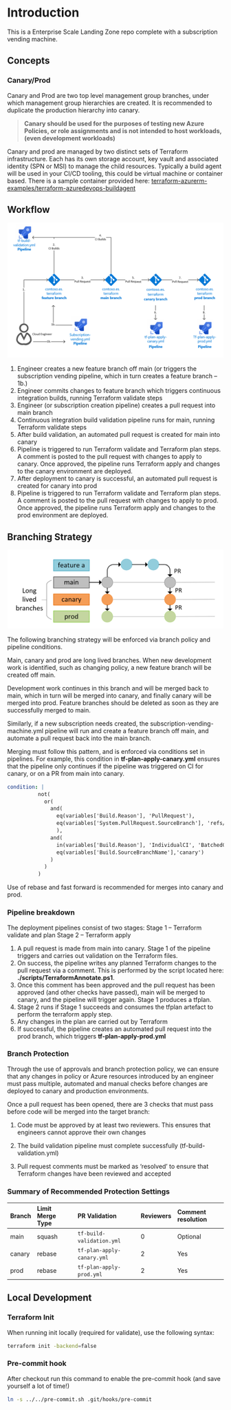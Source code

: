 # Introduction

This is a Enterprise Scale Landing Zone repo complete with a subscription vending machine.

## Concepts

### Canary/Prod

Canary and Prod are two top level management group branches, under which management group hierarchies are created.
It is recommended to duplicate the production hierarchy into canary.

> **Canary should be used for the purposes of testing new Azure Policies, or role assignments and is not intended to host workloads, (even development workloads)**

Canary and prod are managed by two distinct sets of Terraform infrastructure.
Each has its own storage account, key vault and associated identity (SPN or MSI) to manage the child resources.
Typically a build agent will be used in your CI/CD tooling, this could be virtual machine or container based.
There is a sample container provided here: [terraform-azurerm-examples/terraform-azuredevops-buildagent](https://github.com/terraform-azurerm-examples/terraform-azuredevops-buildagent)

## Workflow

<img src="_imgs/hld.PNG" alt="high level design"/>

1. Engineer creates a new feature branch off main (or triggers the subscription vending pipeline, which in turn creates a feature branch – 1b.)
2. Engineer commits changes to feature branch which triggers continuous integration builds, running Terraform validate steps
3. Engineer (or subscription creation pipeline) creates a pull request into main branch
4. Continuous integration build validation pipeline runs for main, running Terraform validate steps
5. After build validation, an automated pull request is created for main into canary
6. Pipeline is triggered to run Terraform validate and Terraform plan steps. A comment is posted to the pull request with changes to apply to canary. Once approved, the pipeline runs Terraform apply and changes to the canary environment are deployed. 
7. After deployment to canary is successful, an automated pull request is created for canary into prod
8. Pipeline is triggered to run Terraform validate and Terraform plan steps. A comment is posted to the pull request with changes to apply to prod. Once approved, the pipeline runs Terraform apply and changes to the prod environment are deployed.

## Branching Strategy

<img src="_imgs/branching.PNG" alt="branch strategy"/>

The following branching strategy will be enforced via branch policy and pipeline conditions. 

Main, canary and prod are long lived branches. When new development work is identified, such as changing policy, a new feature branch will be created off main.

Development work continues in this branch and will be merged back to main, which in turn will be merged into canary, and finally canary will be merged into prod. Feature branches should be deleted as soon as they are successfully merged to main.

Similarly, if a new subscription needs created, the subscription-vending-machine.yml pipeline will run and create a feature branch off main, and automate a pull request back into the main branch.

Merging must follow this pattern, and is enforced via conditions set in pipelines. For example, this condition in **tf-plan-apply-canary.yml** ensures that the pipeline only continues if the pipeline was triggered on CI for canary, or on a PR from main into canary.

```yaml
condition: |
          not(
            or(
              and(
                eq(variables['Build.Reason'], 'PullRequest'),
                eq(variables['System.PullRequest.SourceBranch'], 'refs/heads/main')
                ),
              and(
                in(variables['Build.Reason'], 'IndividualCI', 'BatchedCI', 'Manual'),
                eq(variables['Build.SourceBranchName'],'canary')
              )
            )
          )
```

Use of rebase and fast forward is recommended for merges into canary and prod.

### Pipeline breakdown

The deployment pipelines consist of two stages:
Stage 1 – Terraform validate and plan
Stage 2 – Terraform apply

1. A pull request is made from main into canary. Stage 1 of the pipeline triggers and carries out validation on the Terraform files. 
2. On success, the pipeline writes any planned Terraform changes to the pull request via a comment. This is performed by the script located here: **./scripts/TerraformAnnotate.ps1**.
3. Once this comment has been approved and the pull request has been approved (and other checks have passed), main will be merged to canary, and the pipeline will trigger again. Stage 1 produces a tfplan. 
4. Stage 2 runs if Stage 1 succeeds and consumes the tfplan artefact to perform the terraform apply step.
5. Any changes in the plan are carried out by Terraform
6. If successful, the pipeline creates an automated pull request into the prod branch, which triggers **tf-plan-apply-prod.yml**

### Branch Protection

Through the use of approvals and branch protection policy, we can ensure that any changes in policy or Azure resources introduced by an engineer must pass multiple, automated and manual checks before changes are deployed to canary and production environments.

Once a pull request has been opened, there are 3 checks that must pass before code will be merged into the target branch:

1. Code must be approved by at least two reviewers. This ensures that engineers cannot approve their own changes

2. The build validation pipeline must complete successfully (tf-build-validation.yml)

3. Pull request comments must be marked as ‘resolved’ to ensure that Terraform changes have been reviewed and accepted

### Summary of Recommended Protection Settings

| Branch | Limit Merge Type | PR Validation | Reviewers | Comment resolution
| :- | :- | :- | :- | :-
| main | squash | `tf-build-validation.yml` | 0 | Optional
| canary | rebase | `tf-plan-apply-canary.yml` | 2 | Yes
| prod | rebase | `tf-plan-apply-prod.yml` | 2 | Yes

## Local Development

### Terraform Init

When running init locally (required for validate), use the following syntax:

```bash
terraform init -backend=false
```

### Pre-commit hook

After checkout run this command to enable the pre-commit hook (and save yourself a lot of time!)

```bash
ln -s ../../pre-commit.sh .git/hooks/pre-commit
```

